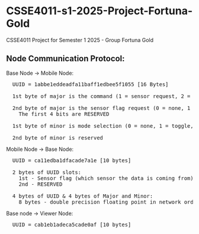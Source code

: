 # CSSE4011-s1-2025-Project-Fortuna-Gold
CSSE4011 Project for Semester 1 2025 - Group Fortuna Gold

## Node Communication Protocol:

Base Node -> Mobile Node:
<pre>
  UUID = 1abbe1eddeadfa11baff1edbee5f1055 [16 Bytes]
  
  1st byte of major is the command (1 = sensor request, 2 = mode select)
  
  2nd byte of major is the sensor flag request (0 = none, 1 = temperature, 2 = humidity, 4 = C02, 8 = TVOC) (e.g.: temp+C02 = 0000 0101)
    The first 4 bits are RESERVED
  
  1st byte of minor is mode selection (0 = none, 1 = toggle, 2 = discrete, 4 = continuous)
  
  2nd byte of minor is reserved
</pre>
  
Mobile Node -> Base Node:

<pre>
  UUID = ca11edba1dfacade7a1e [10 bytes]

  2 bytes of UUID slots: 
    1st - Sensor flag (which sensor the data is coming from)
    2nd - RESERVED
  
  4 bytes of UUID & 4 bytes of Major and Minor:
    8 bytes - double precision floating point in network order (big endian)
</pre>
Base node -> Viewer Node:

<pre>
  UUID = cab1eb1adeca5cade0af [10 bytes]
</pre>
